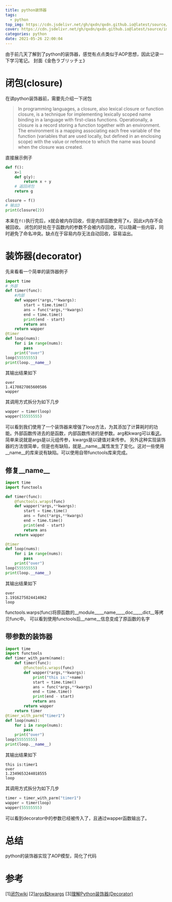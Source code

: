 ```yaml
---
title: python装饰器
tags:
  - python
top_img: https://cdn.jsdelivr.net/gh/qxdn/qxdn.github.io@latest/source/images/python-decorator/top_img.png
cover: https://cdn.jsdelivr.net/gh/qxdn/qxdn.github.io@latest/source/images/python-decorator/top_img.png
categories: python
date: 2021-05-26 22:00:04
---
```



由于前几天了解到了python的装饰器，感觉有点点类似于AOP思想，因此记录一下学习笔记。
封面《金色ラブリッチェ》
<!--more-->

# 闭包(closure)
在讲python装饰器前，需要先介绍一下闭包
> In programming languages, a closure, also lexical closure or function closure, is a technique for implementing lexically scoped name binding in a language with first-class functions. Operationally, a closure is a record storing a function together with an environment. The environment is a mapping associating each free variable of the function (variables that are used locally, but defined in an enclosing scope) with the value or reference to which the name was bound when the closure was created.

直接展示例子
```python
def f():
    x=1
    def g(y):
        return x + y
    # 返回闭包
    return g  

closure = f()
# 输出3
print(closure(2))
```
本来在`f()`执行完后，x就会被内存回收，但是内部函数使用了x，因此x内存不会被回收。
闭包的好处在于函数内的参数不会被内存回收，可以隐藏一些内容，同时避免了命名冲突。缺点在于容易内存无法自动回收，容易溢出。

# 装饰器(decorator)
先来看看一个简单的装饰器例子
```python
import time
# 外部
def timer(func):
    #内部
    def wapper(*args,**kwargs):
        start = time.time()
        ans = func(*args,**kwargs)
        end = time.time()
        print(end - start)
        return ans
    return wapper
@timer
def loop(nums):
    for i in range(nums):
        pass
    print("over")
loop(55555555)
print(loop.__name__)
```
其输出结果如下
```shell
over
1.4170827865600586
wapper
```
其调用方式拆分为如下几步
```python
wapper = timer(loop)
wapper(55555555)
```
可以看到我们使用了一个装饰器来增强了loop方法，为其添加了计算耗时的功能。外部函数传进去的是函数，内部函数传进的是参数。arg和kwarg可以看[这](https://stackoverflow.com/questions/36901/what-does-double-star-asterisk-and-star-asterisk-do-for-parameters)。简单来说就是args是以元组传参，kwargs是以键值对来传参。
另外这种实现装饰器的方法很简单，但是也有缺陷，就是__name__属性发生了变化。这对一些使用__name__的库来说有缺陷。可以使用自带functools库来完成。
## 修复__name__
```python
import time
import functools

def timer(func):
    @functools.wraps(func)
    def wapper(*args,**kwargs):
        start = time.time()
        ans = func(*args,**kwargs)
        end = time.time()
        print(end - start)
        return ans  
    return wapper

@timer
def loop(nums):
    for i in range(nums):
        pass
    print("over")
loop(55555555)
print(loop.__name__)
```
其输出结果如下
```shell
over
1.1916275024414062
loop
```
functools.warps(func)将原函数的__module__,\_\_name__,\_\_doc__,\_\_dict__等拷贝func中。
可以看到使用functools后\_\_name__信息变成了原函数的名字

## 带参数的装饰器
```python
import time
import functools
def timer_with_parm(name):
    def timer(func):
        @functools.wraps(func)
        def wapper(*args,**kwargs):
            print("this is:"+name)
            start = time.time()
            ans = func(*args,**kwargs)
            end = time.time()
            print(end - start)
            return ans
        return wapper
    return timer
@timer_with_parm("timer1")
def loop(nums):
    for i in range(nums):
        pass
    print("over")
loop(55555555)
print(loop.__name__)
```
其输出结果如下
```shell
this is:timer1
over
1.2349653244018555
loop
```
其调用方式拆分为如下几步
```python
timer = timer_with_parm("timer1")
wapper = timer(loop)
wapper(55555555)
```
可以看到decorator中的参数已经被传入了，且通过wapper函数输出了。

# 总结
python的装饰器实现了AOP模型，简化了代码


# 参考
[1][闭包wiki](https://en.wikipedia.org/wiki/Closure_(computer_programming))
[2][args和kwargs](https://stackoverflow.com/questions/36901/what-does-double-star-asterisk-and-star-asterisk-do-for-parameters)
[3][理解Python装饰器(Decorator)](https://www.jianshu.com/p/ee82b941772a)